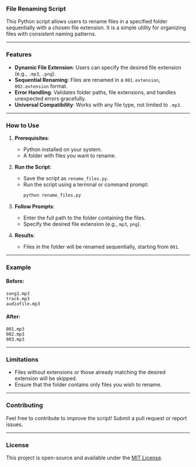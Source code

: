 ### File Renaming Script

This Python script allows users to rename files in a specified folder sequentially with a chosen file extension. It is a simple utility for organizing files with consistent naming patterns.

---

### Features
- **Dynamic File Extension**: Users can specify the desired file extension (e.g., `.mp3`, `.png`).
- **Sequential Renaming**: Files are renamed in a `001.extension`, `002.extension` format.
- **Error Handling**: Validates folder paths, file extensions, and handles unexpected errors gracefully.
- **Universal Compatibility**: Works with any file type, not limited to `.mp3`.

---

### How to Use
1. **Prerequisites**:
   - Python installed on your system.
   - A folder with files you want to rename.

2. **Run the Script**:
   - Save the script as `rename_files.py`.
   - Run the script using a terminal or command prompt:
     ```bash
     python rename_files.py
     ```

3. **Follow Prompts**:
   - Enter the full path to the folder containing the files.
   - Specify the desired file extension (e.g., `mp3`, `png`).

4. **Results**:
   - Files in the folder will be renamed sequentially, starting from `001`.

---

### Example
#### Before:
```
song1.mp3
track.mp3
audiofile.mp3
```

#### After:
```
001.mp3
002.mp3
003.mp3
```

---

### Limitations
- Files without extensions or those already matching the desired extension will be skipped.
- Ensure that the folder contains only files you wish to rename.

---

### Contributing
Feel free to contribute to improve the script! Submit a pull request or report issues.

---

### License
This project is open-source and available under the [MIT License](LICENSE).
